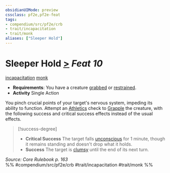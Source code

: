 ```yaml
---
obsidianUIMode: preview
cssclass: pf2e,pf2e-feat
tags:
- compendium/src/pf2e/crb
- trait/incapacitation
- trait/monk
aliases: ["Sleeper Hold"]
---
```

# Sleeper Hold  [>](rules/core-rulebook/chapter-9-playing-the-game.md#Actions "Single Action") *Feat 10*  
[incapacitation](rules/traits/incapacitation.md)  [monk](rules/traits/monk.md)  

- **Requirements**: You have a creature [grabbed](rules/conditions.md#Grabbed) or [restrained](rules/conditions.md#Restrained).
- **Activity** Single Action

You pinch crucial points of your target's nervous system, impeding its ability to function. Attempt an [Athletics](compendium/skills.md#Athletics) check to [Grapple](rules/actions/grapple.md) the creature, with the following success and critical success effects instead of the usual effects.

> [!success-degree] 
> - **Critical Success** The target falls [unconscious](rules/conditions.md#Unconscious) for 1 minute, though it remains standing and doesn't drop what it holds.
> - **Success** The target is [clumsy](rules/conditions.md#Clumsy) until the end of its next turn.

*Source: Core Rulebook p. 163*  
%% #compendium/src/pf2e/crb #trait/incapacitation #trait/monk %%
